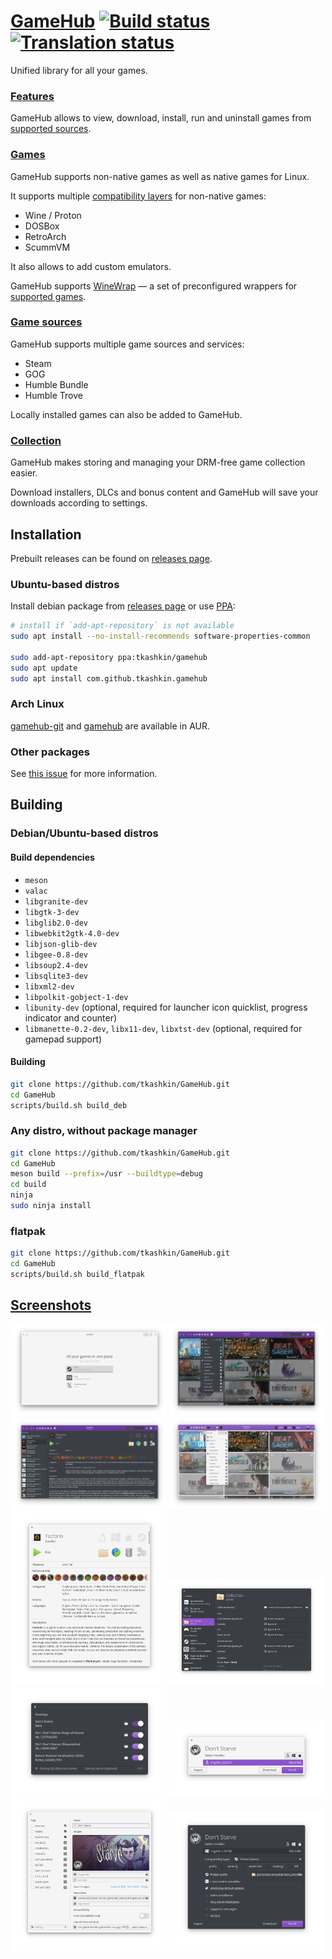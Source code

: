 # [GameHub](https://tkashkin.tk/projects/gamehub) [![Build status](https://ci.appveyor.com/api/projects/status/cgw5hc4kos4uvmy9/branch/master?svg=true)](https://ci.appveyor.com/project/tkashkin/gamehub/branch/master) [![Translation status](https://hosted.weblate.org/widgets/gamehub/-/translations/svg-badge.svg)](https://hosted.weblate.org/engage/gamehub/?utm_source=widget)
Unified library for all your games.

### [Features](https://tkashkin.tk/projects/gamehub/#/features)
GameHub allows to view, download, install, run and uninstall games from [supported sources](#game-sources).

### [Games](https://tkashkin.tk/projects/gamehub/#/games)
GameHub supports non-native games as well as native games for Linux.

It supports multiple [compatibility layers](https://github.com/tkashkin/GameHub/wiki/Compatibility-layers) for non-native games:
* Wine / Proton
* DOSBox
* RetroArch
* ScummVM

It also allows to add custom emulators.

GameHub supports [WineWrap](https://www.gog.com/forum/general/adamhms_linux_wine_wrappers_news_faq_discussion/post1) — a set of preconfigured wrappers for [supported games](https://www.gog.com/forum/general/adamhms_linux_wine_wrappers_news_faq_discussion/post3).

### [Game sources](https://tkashkin.tk/projects/gamehub/#/sources)
GameHub supports multiple game sources and services:
* Steam
* GOG
* Humble Bundle
* Humble Trove

Locally installed games can also be added to GameHub.

### [Collection](https://tkashkin.tk/projects/gamehub/#/collection)
GameHub makes storing and managing your DRM-free game collection easier.

Download installers, DLCs and bonus content and GameHub will save your downloads according to settings.

## Installation
Prebuilt releases can be found on [releases page](https://github.com/tkashkin/GameHub/releases).

### Ubuntu-based distros
Install debian package from [releases page](https://github.com/tkashkin/GameHub/releases) or use [PPA](https://launchpad.net/~tkashkin/+archive/ubuntu/gamehub):
```bash
# install if `add-apt-repository` is not available
sudo apt install --no-install-recommends software-properties-common

sudo add-apt-repository ppa:tkashkin/gamehub
sudo apt update
sudo apt install com.github.tkashkin.gamehub
```

### Arch Linux
[gamehub-git](https://aur.archlinux.org/packages/gamehub-git/) and [gamehub](https://aur.archlinux.org/packages/gamehub/) are available in AUR.

### Other packages
See [this issue](https://github.com/tkashkin/GameHub/issues/156) for more information.

## Building

### Debian/Ubuntu-based distros

#### Build dependencies
* `meson`
* `valac`
* `libgranite-dev`
* `libgtk-3-dev`
* `libglib2.0-dev`
* `libwebkit2gtk-4.0-dev`
* `libjson-glib-dev`
* `libgee-0.8-dev`
* `libsoup2.4-dev`
* `libsqlite3-dev`
* `libxml2-dev`
* `libpolkit-gobject-1-dev`
* `libunity-dev` (optional, required for launcher icon quicklist, progress indicator and counter)
* `libmanette-0.2-dev`, `libx11-dev`, `libxtst-dev` (optional, required for gamepad support)

#### Building
```bash
git clone https://github.com/tkashkin/GameHub.git
cd GameHub
scripts/build.sh build_deb
```

### Any distro, without package manager
```bash
git clone https://github.com/tkashkin/GameHub.git
cd GameHub
meson build --prefix=/usr --buildtype=debug
cd build
ninja
sudo ninja install
```

### flatpak
```bash
git clone https://github.com/tkashkin/GameHub.git
cd GameHub
scripts/build.sh build_flatpak
```

## [Screenshots](https://tkashkin.tk/projects/gamehub/#/screenshots)
<p align="center"><img src="data/screenshots/light/welcome.png?raw=true" width="49%" /> <img src="data/screenshots/dark/grid.png?raw=true" width="49%" /><img src="data/screenshots/dark/list.png?raw=true" width="49%" /> <img src="data/screenshots/light/grid_controller.png?raw=true" width="49%" /><img src="data/screenshots/light/details.png?raw=true" width="49%" /> <img src="data/screenshots/dark/settings_collection.png?raw=true" width="49%" /><img src="data/screenshots/dark/overlays.png?raw=true" width="49%" /> <img src="data/screenshots/light/install.png?raw=true" width="49%" /><img src="data/screenshots/light/properties.png?raw=true" width="49%" /> <img src="data/screenshots/dark/install_compat.png?raw=true" width="49%" /></p>
